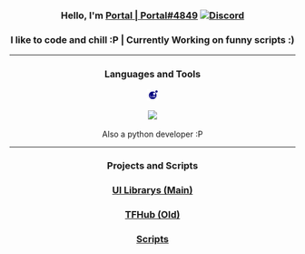 <div align="center">

### Hello, I'm [Portal | Portal#4849](https://portalware.carrd.co/) <a href="https://discord.gg/fXqAp7VMT6"><img src="https://raw.githubusercontent.com/anuraghazra/anuraghazra/master/assets/discord-round.svg" alt="Discord" width="27px"></a>
### I like to code and chill :P | Currently Working on funny scripts :)


  
  <hr>

### **Languages and Tools**  

<code><img height="20" src="https://raw.githubusercontent.com/github/explore/80688e429a7d4ef2fca1e82350fe8e3517d3494d/topics/lua/lua.png"></code>
  
<code><img height="20" src="https://code.visualstudio.com/favicon.ico"></code>
  
  Also a python developer :P
  
  <hr>
  
### **Projects and Scripts**
  
  ### [UI Librarys (Main)](https://github.com/PortalK/uilibrarys)
  
  ### [TFHub (Old)](https://github.com/PortalK/tfhub)
  
  ### [Scripts](https://github.com/PortalK/scripts)


